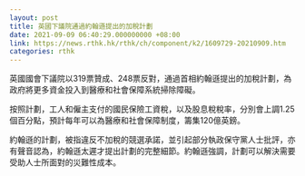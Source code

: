 ```yaml
---
layout: post
title: 英國下議院通過約翰遜提出的加稅計劃
date: 2021-09-09 06:40:29.000000000 +08:00
link: https://news.rthk.hk/rthk/ch/component/k2/1609729-20210909.htm
categories: rthk
---
```


英國國會下議院以319票贊成、248票反對，通過首相約翰遜提出的加稅計劃，為政府將更多資金投入到醫療和社會保障系統掃除障礙。

按照計劃，工人和僱主支付的國民保險工資稅，以及股息稅稅率，分別會上調1.25個百分點，預計每年可以為醫療和社會保障制度，籌集120億英鎊。

約翰遜的計劃，被指違反不加稅的競選承諾，並引起部分執政保守黨人士批評，亦有聲音認為，約翰遜太遲才提出計劃的完整細節。約翰遜強調，計劃可以解決需要受助人士所面對的災難性成本。
